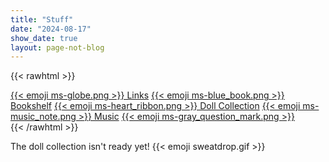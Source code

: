 ```yaml
---
title: "Stuff"
date: "2024-08-17"
show_date: true 
layout: page-not-blog
---
```


{{< rawhtml >}}
<div id="stuff">
    <a href="/links.html">{{< emoji ms-globe.png >}} Links</a>
    <a href="/bookshelf/index.html">{{< emoji ms-blue_book.png >}} Bookshelf</a>
    <a href="#">{{< emoji ms-heart_ribbon.png >}} Doll Collection</a>
    <a href="/music/index.html">{{< emoji ms-music_note.png >}} Music</a>
    <a href="#">{{< emoji ms-gray_question_mark.png >}}</a>
</div>
{{< /rawhtml >}}

The doll collection isn't ready yet! {{< emoji sweatdrop.gif >}} 
